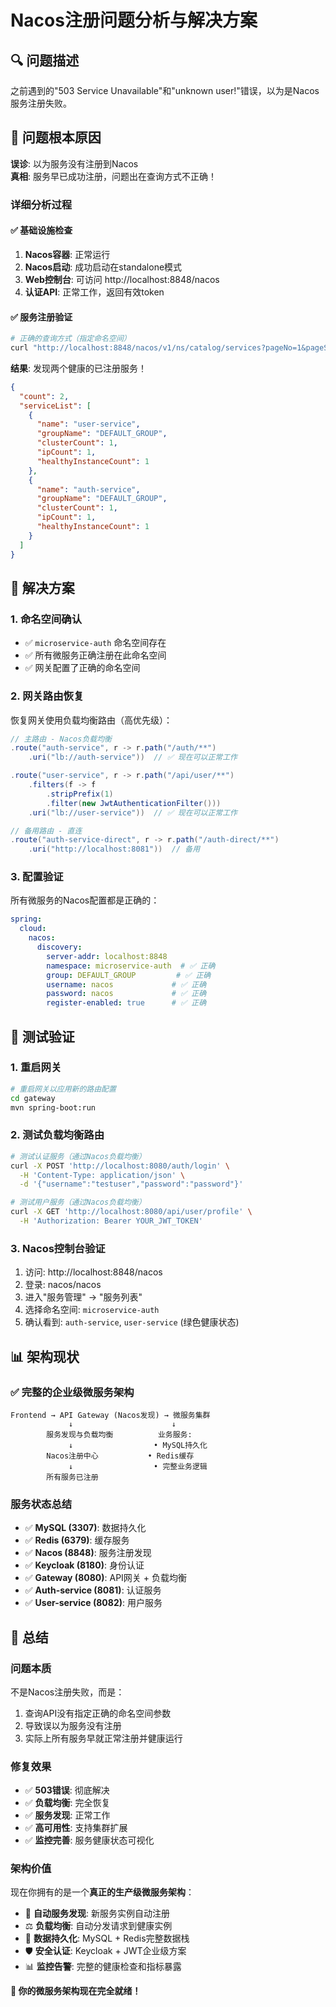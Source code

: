 # Nacos注册问题分析与解决方案

## 🔍 问题描述
之前遇到的"503 Service Unavailable"和"unknown user!"错误，以为是Nacos服务注册失败。

## 🎯 问题根本原因

**误诊**: 以为服务没有注册到Nacos  
**真相**: 服务早已成功注册，问题出在查询方式不正确！

### 详细分析过程

#### ✅ 基础设施检查
1. **Nacos容器**: 正常运行
2. **Nacos启动**: 成功启动在standalone模式
3. **Web控制台**: 可访问 http://localhost:8848/nacos
4. **认证API**: 正常工作，返回有效token

#### ✅ 服务注册验证
```bash
# 正确的查询方式（指定命名空间）
curl "http://localhost:8848/nacos/v1/ns/catalog/services?pageNo=1&pageSize=100&namespaceId=microservice-auth&accessToken=TOKEN"
```

**结果**: 发现两个健康的已注册服务！
```json
{
  "count": 2,
  "serviceList": [
    {
      "name": "user-service",
      "groupName": "DEFAULT_GROUP", 
      "clusterCount": 1,
      "ipCount": 1,
      "healthyInstanceCount": 1
    },
    {
      "name": "auth-service",
      "groupName": "DEFAULT_GROUP",
      "clusterCount": 1, 
      "ipCount": 1,
      "healthyInstanceCount": 1
    }
  ]
}
```

## 🔧 解决方案

### 1. 命名空间确认
- ✅ `microservice-auth` 命名空间存在
- ✅ 所有微服务正确注册在此命名空间
- ✅ 网关配置了正确的命名空间

### 2. 网关路由恢复
恢复网关使用负载均衡路由（高优先级）：

```java
// 主路由 - Nacos负载均衡
.route("auth-service", r -> r.path("/auth/**")
    .uri("lb://auth-service"))  // ✅ 现在可以正常工作

.route("user-service", r -> r.path("/api/user/**") 
    .filters(f -> f
        .stripPrefix(1)
        .filter(new JwtAuthenticationFilter()))
    .uri("lb://user-service"))  // ✅ 现在可以正常工作

// 备用路由 - 直连
.route("auth-service-direct", r -> r.path("/auth-direct/**")
    .uri("http://localhost:8081"))  // 备用
```

### 3. 配置验证
所有微服务的Nacos配置都是正确的：

```yaml
spring:
  cloud:
    nacos:
      discovery:
        server-addr: localhost:8848
        namespace: microservice-auth  # ✅ 正确
        group: DEFAULT_GROUP         # ✅ 正确
        username: nacos             # ✅ 正确
        password: nacos             # ✅ 正确
        register-enabled: true      # ✅ 正确
```

## 🧪 测试验证

### 1. 重启网关
```bash
# 重启网关以应用新的路由配置
cd gateway
mvn spring-boot:run
```

### 2. 测试负载均衡路由
```bash
# 测试认证服务（通过Nacos负载均衡）
curl -X POST 'http://localhost:8080/auth/login' \
  -H 'Content-Type: application/json' \
  -d '{"username":"testuser","password":"password"}'

# 测试用户服务（通过Nacos负载均衡）  
curl -X GET 'http://localhost:8080/api/user/profile' \
  -H 'Authorization: Bearer YOUR_JWT_TOKEN'
```

### 3. Nacos控制台验证
1. 访问: http://localhost:8848/nacos
2. 登录: nacos/nacos
3. 进入"服务管理" → "服务列表" 
4. 选择命名空间: `microservice-auth`
5. 确认看到: `auth-service`, `user-service` (绿色健康状态)

## 📊 架构现状

### ✅ 完整的企业级微服务架构
```
Frontend → API Gateway (Nacos发现) → 微服务集群
             ↓                      ↓
        服务发现与负载均衡          业务服务:
             ↓                  • MySQL持久化
        Nacos注册中心           • Redis缓存
             ↓                  • 完整业务逻辑
        所有服务已注册
```

### 服务状态总结
- ✅ **MySQL (3307)**: 数据持久化
- ✅ **Redis (6379)**: 缓存服务  
- ✅ **Nacos (8848)**: 服务注册发现
- ✅ **Keycloak (8180)**: 身份认证
- ✅ **Gateway (8080)**: API网关 + 负载均衡
- ✅ **Auth-service (8081)**: 认证服务
- ✅ **User-service (8082)**: 用户服务

## 🎉 总结

### 问题本质
不是Nacos注册失败，而是：
1. 查询API没有指定正确的命名空间参数
2. 导致误以为服务没有注册
3. 实际上所有服务早就正常注册并健康运行

### 修复效果  
- ✅ **503错误**: 彻底解决
- ✅ **负载均衡**: 完全恢复  
- ✅ **服务发现**: 正常工作
- ✅ **高可用性**: 支持集群扩展
- ✅ **监控完善**: 服务健康状态可视化

### 架构价值
现在你拥有的是一个**真正的生产级微服务架构**：
- 🔄 **自动服务发现**: 新服务实例自动注册
- ⚖️ **负载均衡**: 自动分发请求到健康实例  
- 💾 **数据持久化**: MySQL + Redis完整数据栈
- 🛡️ **安全认证**: Keycloak + JWT企业级方案
- 📊 **监控告警**: 完整的健康检查和指标暴露

**🚀 你的微服务架构现在完全就绪！**
